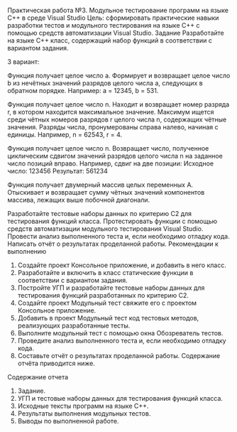 Практическая работа №3. Модульное тестирование программ на языке 
С++ в среде Visual Studio 
Цель: сформировать практические навыки разработки тестов и модульного 
тестирования на языке С++ с помощью средств автоматизации Visual Studio. 
Задание 
Разработайте на языке С++ класс, содержащий набор функций в соответствии с 
вариантом задания. 

3 вариант:

Функция получает целое число a. Формирует и возвращает целое 
число b из нечётных значений разрядов целого числа a, следующих в 
обратном порядке. Например: a = 12345, b = 531.

Функция получает целое число n. Находит и возвращает номер 
разряда r, в котором находится максимальное значение. Максимум 
ищется среди чётных номеров разрядов r целого числа n, содержащих 
чётные значения. Разряды числа, пронумерованы справа налево, 
начиная с единицы. Например, n = 62543, r = 4.

Функция получает целое число n. Возвращает число, полученное 
циклическим сдвигом значений разрядов целого числа n на заданное 
число позиций вправо. Например, сдвиг на две позиции: 
Исходное число: 123456 
Результат:  561234 

Функция получает двумерный массив целых переменных A.  
Отыскивает и возвращает сумму чётных значений компонентов 
массива, лежащих выше побочной диагонали. 

Разработайте тестовые наборы данных по критерию С2 для тестирования 
функций класса. 
Протестировать функции с помощью средств автоматизации модульного 
тестирования Visual Studio.  
Провести анализ выполненного теста и, если необходимо отладку кода. 
Написать отчёт о результатах проделанной работы. 
Рекомендации к выполнению 
1. Создайте проект Консольное приложение, и добавить в него класс. 
2. Разработайте и включить в класс статические функции в соответствии с 
вариантом задания. 
3. Постройте УГП и разработайте тестовые наборы данных для тестирования 
функций разработанных по критерию С2.  
4. Создайте проект Модульный тест свяжите его с проектом Консольное 
приложение. 
5. Добавить в проект Модульный тест код тестовых методов, реализующих 
разработанные тесты. 
6. Выполните модульный тест с помощью окна Обозреватель тестов. 
7. Проведите анализ выполненного теста и, если необходимо отладку кода. 
8. Составьте отчёт о результатах проделанной работы. Содержание отчёта 
приводится ниже. 

Содержание отчета 
1. Задание. 
2. УГП и тестовые наборы данных для тестирования функций класса. 
3. Исходные тексты программ на языке C++. 
4. Результаты выполнения модульных тестов. 
5. Выводы по выполненной работе. 